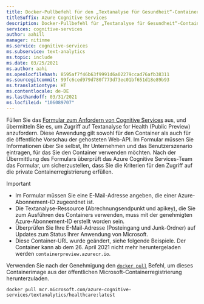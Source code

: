 ```yaml
---
title: Docker-Pullbefehl für den „Textanalyse für Gesundheit“-Container
titleSuffix: Azure Cognitive Services
description: Docker-Pullbefehl für „Textanalyse für Gesundheit“-Container
services: cognitive-services
author: aahill
manager: nitinme
ms.service: cognitive-services
ms.subservice: text-analytics
ms.topic: include
ms.date: 03/25/2021
ms.author: aahi
ms.openlocfilehash: 8595af7f46b63f9991d6a02279ccad76afb38311
ms.sourcegitcommit: 99fc6ced979d780f773d73ec01bf651d18e89b93
ms.translationtype: HT
ms.contentlocale: de-DE
ms.lasthandoff: 03/31/2021
ms.locfileid: "106089707"
---
```

Füllen Sie das [Formular zum Anfordern von Cognitive Services](https://aka.ms/csgate) aus, und übermitteln Sie es, um Zugriff auf Textanalyse for Health (Public Preview) anzufordern.  Diese Anwendung gilt sowohl für den Container als auch für die öffentliche Vorschau der gehosteten Web-API.
Im Formular müssen Sie Informationen über Sie selbst, Ihr Unternehmen und das Benutzerszenario eintragen, für das Sie den Container verwenden möchten. Nach der Übermittlung des Formulars überprüft das Azure Cognitive Services-Team das Formular, um sicherzustellen, dass Sie die Kriterien für den Zugriff auf die private Containerregistrierung erfüllen.

> [!IMPORTANT]
> * Im Formular müssen Sie eine E-Mail-Adresse angeben, die einer Azure-Abonnement-ID zugeordnet ist.
> * Die Textanalyse-Ressource (Abrechnungsendpunkt und apikey), die Sie zum Ausführen des Containers verwenden, muss mit der genehmigten Azure-Abonnement-ID erstellt worden sein. 
> * Überprüfen Sie Ihre E-Mail-Adresse (Posteingang und Junk-Ordner) auf Updates zum Status Ihrer Anwendung von Microsoft.
> * Diese Container-URL wurde geändert, siehe folgende Beispiele. Der Container kann ab dem 26. April 2021 nicht mehr heruntergeladen werden `containerpreview.azurecr.io`.


Verwenden Sie nach der Genehmigung den [`docker pull`](https://docs.docker.com/engine/reference/commandline/pull/) Befehl, um dieses Containerimage aus der öffentlichen Microsoft-Containerregistrierung herunterzuladen.

```
docker pull mcr.microsoft.com/azure-cognitive-services/textanalytics/healthcare:latest
```
